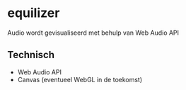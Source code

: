 # equilizer
Audio wordt gevisualiseerd met behulp van Web Audio API

## Technisch
- Web Audio API
- Canvas (eventueel WebGL in de toekomst)
